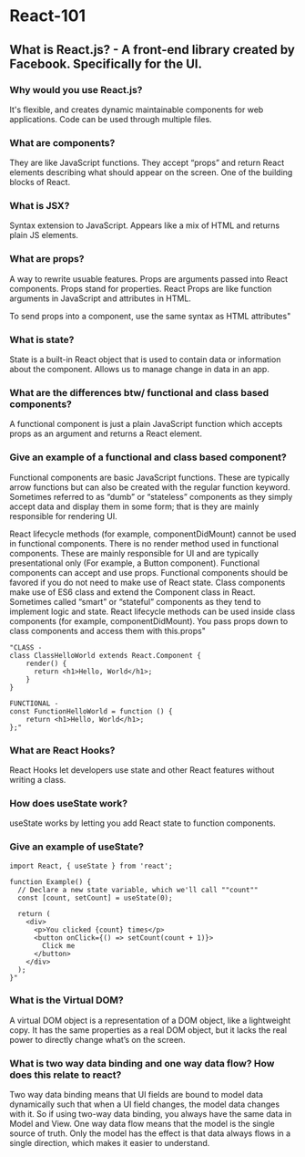 # React-101

## What is React.js? - A front-end library created by Facebook. Specifically for the UI.

### Why would you use React.js?
It's flexible, and creates dynamic maintainable components for web applications. Code can be used through multiple files.

### What are components?
They are like JavaScript functions. They accept “props” and return React elements describing what should appear on the screen. One of the building blocks of React.

### What is JSX?
Syntax extension to JavaScript. Appears like a mix of HTML and returns plain JS elements. 

### What are props?
A way to rewrite usuable features. Props are arguments passed into React components. Props stand for properties. React Props are like function arguments in JavaScript and attributes in HTML.

To send props into a component, use the same syntax as HTML attributes"

### What is state?
State is a built-in React object that is used to contain data or information about the component. Allows us to manage change in data in an app.

### What are the differences btw/ functional and class based components?
A functional component is just a plain JavaScript function which accepts props as an argument and returns a React element.

### Give an example of a functional and class based component?
Functional components are basic JavaScript functions. These are typically arrow functions but can also be created with the regular function keyword.
Sometimes referred to as “dumb” or “stateless” components as they simply accept data and display them in some form; that is they are mainly responsible for rendering UI.

React lifecycle methods (for example, componentDidMount) cannot be used in functional components.
There is no render method used in functional components.
These are mainly responsible for UI and are typically presentational only (For example, a Button component).
Functional components can accept and use props.
Functional components should be favored if you do not need to make use of React state.
Class components make use of ES6 class and extend the Component class in React.
Sometimes called “smart” or “stateful” components as they tend to implement logic and state.
React lifecycle methods can be used inside class components (for example, componentDidMount).
You pass props down to class components and access them with this.props"

```
"CLASS - 
class ClassHelloWorld extends React.Component {
    render() {
      return <h1>Hello, World</h1>;
    }
}   

FUNCTIONAL - 
const FunctionHelloWorld = function () {
    return <h1>Hello, World</h1>;
};"
```
### What are React Hooks?
React Hooks let developers use state and other React features without writing a class. 

### How does useState work?
useState works by letting you add React state to function components.

### Give an example of useState?
```
import React, { useState } from 'react';

function Example() {
  // Declare a new state variable, which we'll call ""count""
  const [count, setCount] = useState(0);

  return (
    <div>
      <p>You clicked {count} times</p>
      <button onClick={() => setCount(count + 1)}>
        Click me
      </button>
    </div>
  );
}"
```

### What is the Virtual DOM?
A virtual DOM object is a representation of a DOM object, like a lightweight copy. It has the same properties as a real DOM object, but it lacks the real power to directly change what’s on the screen.

### What is two way data binding and one way data flow? How does this relate to react?
Two way data binding means that UI fields are bound to model data dynamically such that when a UI field changes, the model data changes with it. So if using two-way data binding, you always have the same data in Model and View.
One way data flow means that the model is the single source of truth. Only the model has the effect is that data always flows in a single direction, which makes it easier to understand.
